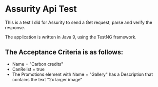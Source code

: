 # Assurity Api Test

This is a test I did for Assurity to send a Get request, parse and verify the response.

The application is written in Java 9, using the TestNG framework.

## The Acceptance Criteria is as follows:

* Name = "Carbon credits"
* CanRelist = true
* The Promotions element with Name = "Gallery" has a Description that contains the text "2x larger image"
